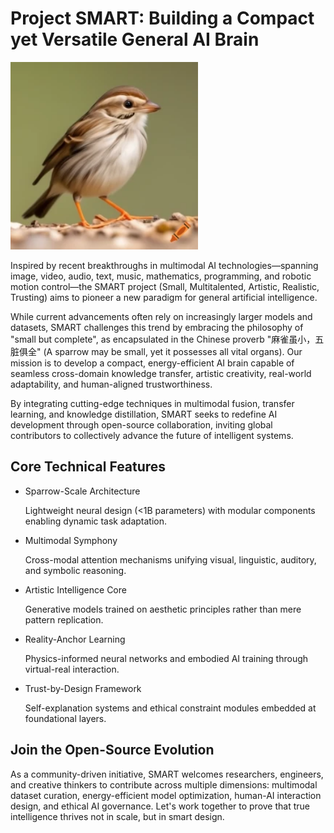 # Project SMART: Building a Compact yet Versatile General AI Brain


<img src="../images/sparrow.png" width="300">

Inspired by recent breakthroughs in multimodal AI technologies—spanning image, video, audio, text, music,
mathematics, programming, and robotic motion control—the SMART project (Small, Multitalented, Artistic,
Realistic, Trusting) aims to pioneer a new paradigm for general artificial intelligence.

While current advancements often rely on increasingly larger models and datasets, SMART challenges this trend
by embracing the philosophy of "small but complete", as encapsulated in the Chinese proverb "麻雀虽小，五脏俱全"
(A sparrow may be small, yet it possesses all vital organs). Our mission is to develop a compact, energy-efficient
AI brain capable of seamless cross-domain knowledge transfer, artistic creativity, real-world adaptability,
and human-aligned trustworthiness. 

By integrating cutting-edge techniques in multimodal fusion, transfer learning,
and knowledge distillation, SMART seeks to redefine AI development through open-source collaboration, inviting
global contributors to collectively advance the future of intelligent systems.

## Core Technical Features

- Sparrow-Scale Architecture
    
    Lightweight neural design (<1B parameters) with modular components enabling dynamic task adaptation.

- Multimodal Symphony

  Cross-modal attention mechanisms unifying visual, linguistic, auditory, and symbolic reasoning.

- Artistic Intelligence Core

  Generative models trained on aesthetic principles rather than mere pattern replication.

- Reality-Anchor Learning

  Physics-informed neural networks and embodied AI training through virtual-real interaction.

- Trust-by-Design Framework

  Self-explanation systems and ethical constraint modules embedded at foundational layers.


## Join the Open-Source Evolution

As a community-driven initiative, SMART welcomes researchers, engineers, and creative thinkers to contribute across multiple dimensions: multimodal dataset curation, energy-efficient model optimization, human-AI interaction design, and ethical AI governance. Let's work together to prove that true intelligence thrives not in scale, but in smart design.

